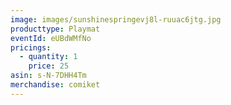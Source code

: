 ```yaml
---
image: images/sunshinespringevj8l-ruuac6jtg.jpg
producttype: Playmat
eventId: eUBdWMfNo
pricings:
  - quantity: 1
    price: 25
asin: s-N-7DHH4Tm
merchandise: comiket
---
```


